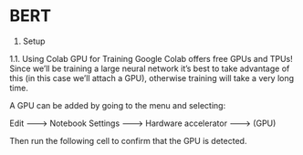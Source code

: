 # BERT

1. Setup

1.1. Using Colab GPU for Training
Google Colab offers free GPUs and TPUs! Since we’ll be training a large neural network it’s best to take advantage of this (in this case we’ll attach a GPU), otherwise training will take a very long time.

A GPU can be added by going to the menu and selecting:

Edit 🡒 Notebook Settings 🡒 Hardware accelerator 🡒 (GPU)

Then run the following cell to confirm that the GPU is detected.
